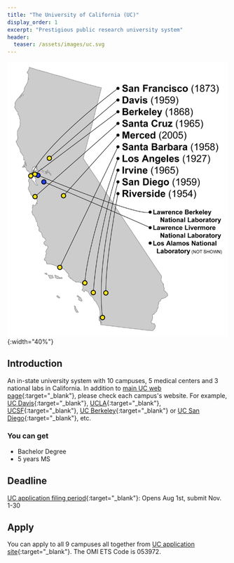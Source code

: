 ```yaml
---
title: "The University of California (UC)"
display_order: 1
excerpt: "Prestigious public research university system"
header:
  teaser: /assets/images/uc.svg
---
```

![UC campuses and labs](/assets/images/uc-campuses.png){:width="40%"}
## Introduction

An in-state university system with 10 campuses, 5 medical centers and 3 national labs in California. In addition to 
[main UC web page](https://www.universityofcalifornia.edu/){:target="_blank"}, please check each campus's website. For example, [UC Davis](https://www.ucdavis.edu/){:target="_blank"}, [UCLA](https://www.ucla.edu/){:target="_blank"}, [UCSF](https://www.ucsf.edu/){:target="_blank"}, [UC Berkeley](https://www.berkeley.edu/){:target="_blank"} or [UC San Diego](https://ucsd.edu/){:target="_blank"}, etc.

### You can get
- Bachelor Degree
- 5 years MS


## Deadline
[UC application filing period](https://admission.universityofcalifornia.edu/){:target="_blank"}:  Opens Aug 1st,  submit Nov. 1-30

## Apply
You can apply to all 9 campuses all together from [UC application site](https://apply.universityofcalifornia.edu/){:target="_blank"}.
The OMI ETS Code is 053972.
